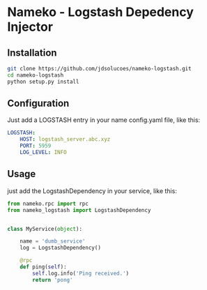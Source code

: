 # Nameko - Logstash Depedency Injector



## Installation

```bash
git clone https://github.com/jdsolucoes/nameko-logstash.git
cd nameko-logstash
python setup.py install
```



## Configuration

Just add a LOGSTASH entry in your name config.yaml file, like this:

```yaml
LOGSTASH:
    HOST: logstash_server.abc.xyz
    PORT: 5959
    LOG_LEVEL: INFO
```



## Usage

just add the LogstashDependency in your service, like this:

```python
from nameko.rpc import rpc
from nameko_logstash import LogstashDependency


class MyService(object):

    name = 'dumb_service'
    log = LogstashDependency()

    @rpc
    def ping(self):
        self.log.info('Ping received.')
        return 'pong'
```



